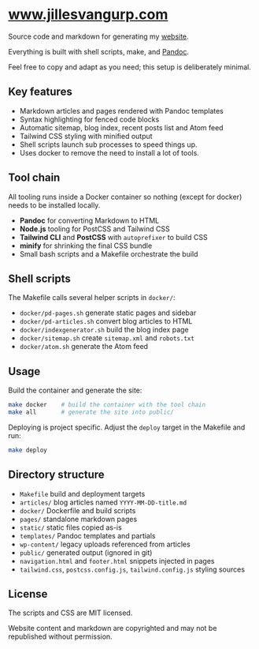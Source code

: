 # www.jillesvangurp.com

Source code and markdown for generating my [website](https://www.jillesvangurp.com).

Everything is built with shell scripts, make, and [Pandoc](https://pandoc.org).

Feel free to copy and adapt as you need; this setup is deliberately minimal.

## Key features

- Markdown articles and pages rendered with Pandoc templates
- Syntax highlighting for fenced code blocks
- Automatic sitemap, blog index, recent posts list and Atom feed
- Tailwind CSS styling with minified output
- Shell scripts launch sub processes to speed things up.
- Uses docker to remove the need to install a lot of tools.

## Tool chain

All tooling runs inside a Docker container so nothing (except for docker) needs to be installed locally.

- **Pandoc** for converting Markdown to HTML
- **Node.js** tooling for PostCSS and Tailwind CSS
- **Tailwind CLI** and **PostCSS** with `autoprefixer` to build CSS
- **minify** for shrinking the final CSS bundle
- Small bash scripts and a Makefile orchestrate the build

## Shell scripts

The Makefile calls several helper scripts in `docker/`:

- `docker/pd-pages.sh`  generate static pages and sidebar
- `docker/pd-articles.sh`  convert blog articles to HTML
- `docker/indexgenerator.sh`  build the blog index page
- `docker/sitemap.sh`  create `sitemap.xml` and `robots.txt`
- `docker/atom.sh`  generate the Atom feed

## Usage

Build the container and generate the site:

```bash
make docker    # build the container with the tool chain
make all       # generate the site into public/
```

Deploying is project specific. Adjust the `deploy` target in the Makefile
and run:

```bash
make deploy
```

## Directory structure

- `Makefile`     build and deployment targets
- `articles/`    blog articles named `YYYY-MM-DD-title.md`
- `docker/`      Dockerfile and build scripts
- `pages/`       standalone markdown pages
- `static/`      static files copied as-is
- `templates/`   Pandoc templates and partials
- `wp-content/`  legacy uploads referenced from articles
- `public/`      generated output (ignored in git)
- `navigation.html` and `footer.html` snippets injected in pages
- `tailwind.css`, `postcss.config.js`, `tailwind.config.js` styling sources

## License

The scripts and CSS are MIT licensed.

Website content and markdown are copyrighted and may not be republished without permission.

